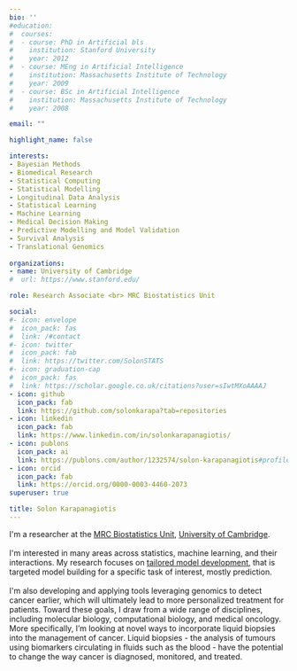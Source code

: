 ```yaml
---
bio: ''
#education:
#  courses:
#  - course: PhD in Artificial bls
#    institution: Stanford University
#    year: 2012
#  - course: MEng in Artificial Intelligence
#    institution: Massachusetts Institute of Technology
#    year: 2009
#  - course: BSc in Artificial Intelligence
#    institution: Massachusetts Institute of Technology
#    year: 2008

email: ""

highlight_name: false

interests:
- Bayesian Methods
- Biomedical Research
- Statistical Computing
- Statistical Modelling 
- Longitudinal Data Analysis
- Statistical Learning  
- Machine Learning
- Medical Decision Making
- Predictive Modelling and Model Validation
- Survival Analysis
- Translational Genomics
    
organizations:
- name: University of Cambridge
#  url: https://www.stanford.edu/

role: Research Associate <br> MRC Biostatistics Unit

social:
#- icon: envelope
#  icon_pack: fas
#  link: /#contact
#- icon: twitter
#  icon_pack: fab
#  link: https://twitter.com/SolonSTATS
#- icon: graduation-cap
#  icon_pack: fas
#  link: https://scholar.google.co.uk/citations?user=sIwtMXoAAAAJ
- icon: github
  icon_pack: fab
  link: https://github.com/solonkarapa?tab=repositories
- icon: linkedin
  icon_pack: fab
  link: https://www.linkedin.com/in/solonkarapanagiotis/
- icon: publons
  icon_pack: ai
  link: https://publons.com/author/1232574/solon-karapanagiotis#profile 
- icon: orcid
  icon_pack: fab
  link: https://orcid.org/0000-0003-4460-2073
superuser: true

title: Solon Karapanagiotis
---
```


I'm a researcher at the [MRC Biostatistics Unit](https://www.mrc-bsu.cam.ac.uk/), [University of Cambridge](http://www.cam.ac.uk/). 
<br><br>
I'm interested in many areas across statistics, machine learning, and their interactions. My research focuses on [tailored model development](https://www.solon-karapanagiotis.com/publication/tailoredbayes/), that is targeted model building for a specific task of interest, mostly prediction.  
<br>
 I'm also developing and applying tools leveraging genomics to detect cancer earlier, which will ultimately lead to more personalized treatment for patients. Toward these goals, I draw from a wide range of disciplines, including molecular biology, computational biology, and medical oncology. More specifically, I’m looking at novel ways to incorporate liquid biopsies into the management of cancer. Liquid biopsies - the analysis of tumours using biomarkers circulating in fluids such as the blood - have the potential to change the way cancer is diagnosed, monitored, and treated.
<!--- I'm interested in many areas across statistics, machine learning, and their interactions. My research focuses on tailored model development, that is targeted model building for a specific task of interest, mostly prediction. Under this scenario it is desired to use a metric which reflects the loss function to be used for the prediction problem thus "making" the model perform well for the particular task. 
<br><br>
I'm also looking at novel ways to detect cancer directly from the blood through "liquid biopsies" which has the potential to change the way cancer is diagnosed, monitored, and even treated. My research focuses on novel ways to incorporate circulating tumour DNA (ctDNA) into the management of cancer patients. 
<br><br>
I obtained my PhD from the MRC Biostatistics Unit under the supervision of [Paul Newcombe](https://www.mrc-bsu.cam.ac.uk/people/in-alphabetical-order/n-to-s/paul-newcombe/) and [Oscar Rueda](https://www.mrc-bsu.cam.ac.uk/people/in-alphabetical-order/n-to-s/oscar-rueda/). 
Before starting my PhD, I studied for a [MSc in Statistics](https://onderwijsaanbod.kuleuven.be/opleidingen/e/CQ_50550147.htm#activetab=diploma_omschrijving) at [KU Leuven](https://www.kuleuven.be/english/). 

<!--- I'm a PhD student at the [University of Cambridge](http://www.cam.ac.uk/), currenly supervised by [Oscar #Rueda](https://www.mrc-bsu.cam.ac.uk/people/in-alphabetical-order/n-to-s/oscar-rueda/) at the [MRC Biostatistics #Unit](https://www.mrc-bsu.cam.ac.uk/). 
-->
<!--- Our approach is based on general Bayesian learning by incorporating loss functions into Bayesian inference. We will explore the use of such a framework for predictive and prognostic model building, whereby loss functions could be used to target metrics of real world clinical utility tailored to a particular setting. -->
<!--- Before starting my PhD, I studied for a [MSc in Statistics](https://onderwijsaanbod.kuleuven.be/opleidingen/e/CQ_50550147.htm#activetab=diploma_omschrijving) at [KU Leuven](https://www.kuleuven.be/english/). I focused on the Biometrics track and wrote my dissertation under the supervision of professor [Geert Verbeke](https://www.kuleuven.be/wieiswie/en/person/00018341). I worked as Research Scientist at the MRC Biostatistics Unit during the 2016-2017 academic year supervised by [Paul Newcombe](https://www.mrc-bsu.cam.ac.uk/people/in-alphabetical-order/n-to-s/paul-newcombe/) and [Chris Jackson](https://www.mrc-bsu.cam.ac.uk/people/in-alphabetical-order/h-to-m/christopher-jackson/). -->